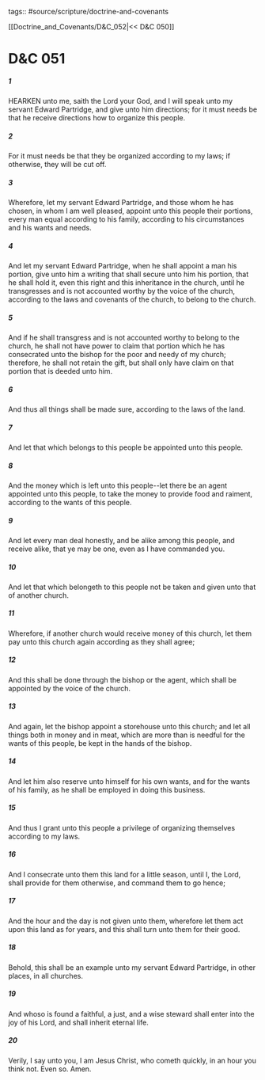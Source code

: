tags:: #source/scripture/doctrine-and-covenants

[[Doctrine_and_Covenants/D&C_052|<< D&C 050]]

# D&C 051

##### 1

HEARKEN unto me, saith the Lord your God, and I will speak unto my servant Edward Partridge, and give unto him directions; for it must needs be that he receive directions how to organize this people.

##### 2

For it must needs be that they be organized according to my laws; if otherwise, they will be cut off.

##### 3

Wherefore, let my servant Edward Partridge, and those whom he has chosen, in whom I am well pleased, appoint unto this people their portions, every man equal according to his family, according to his circumstances and his wants and needs.

##### 4

And let my servant Edward Partridge, when he shall appoint a man his portion, give unto him a writing that shall secure unto him his portion, that he shall hold it, even this right and this inheritance in the church, until he transgresses and is not accounted worthy by the voice of the church, according to the laws and covenants of the church, to belong to the church.

##### 5

And if he shall transgress and is not accounted worthy to belong to the church, he shall not have power to claim that portion which he has consecrated unto the bishop for the poor and needy of my church; therefore, he shall not retain the gift, but shall only have claim on that portion that is deeded unto him.

##### 6

And thus all things shall be made sure, according to the laws of the land.

##### 7

And let that which belongs to this people be appointed unto this people.

##### 8

And the money which is left unto this people--let there be an agent appointed unto this people, to take the money to provide food and raiment, according to the wants of this people.

##### 9

And let every man deal honestly, and be alike among this people, and receive alike, that ye may be one, even as I have commanded you.

##### 10

And let that which belongeth to this people not be taken and given unto that of another church.

##### 11

Wherefore, if another church would receive money of this church, let them pay unto this church again according as they shall agree;

##### 12

And this shall be done through the bishop or the agent, which shall be appointed by the voice of the church.

##### 13

And again, let the bishop appoint a storehouse unto this church; and let all things both in money and in meat, which are more than is needful for the wants of this people, be kept in the hands of the bishop.

##### 14

And let him also reserve unto himself for his own wants, and for the wants of his family, as he shall be employed in doing this business.

##### 15

And thus I grant unto this people a privilege of organizing themselves according to my laws.

##### 16

And I consecrate unto them this land for a little season, until I, the Lord, shall provide for them otherwise, and command them to go hence;

##### 17

And the hour and the day is not given unto them, wherefore let them act upon this land as for years, and this shall turn unto them for their good.

##### 18

Behold, this shall be an example unto my servant Edward Partridge, in other places, in all churches.

##### 19

And whoso is found a faithful, a just, and a wise steward shall enter into the joy of his Lord, and shall inherit eternal life.

##### 20

Verily, I say unto you, I am Jesus Christ, who cometh quickly, in an hour you think not. Even so. Amen.
